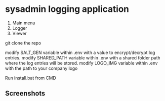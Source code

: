 # sysadmin logging application
1. Main menu
2. Logger
3. Viewer

git clone the repo

modify SALT_GEN variable within .env with a value to encrypt/decrypt log entries.
modify SHARED_PATH variable within .env with a shared folder path where the log entries will be stored.
modify LOGO_IMG variable within .env with the path to your company logo

Run install.bat from CMD

## Screenshots